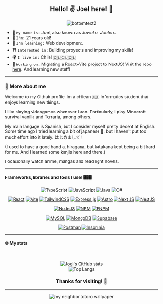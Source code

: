 <h2 align="center"> Hello! ✌️ Joel here! 🌠 </h2>

<center>
  
  ![bottomtext2](https://github.com/JoelFaldin/JoelFaldin/assets/135843731/308b07f6-e183-49c6-980d-e6e89026d584)
  
</center>


* 🥝 `My name is:` Joel, also known as _Jowel_ or _Joelers_.
* 🎂 `I'm:` 21 years old!
* 🍃 `I'm learning:` Web development.
* ⛩️ `Interested in:` Building proyects and improving my skills!
* 🌍 `I live in:` Chile! 🇨🇱🇨🇱🇨🇱
* 🔭 `Working on:` Migrating a React+Vite project to NextJS! Visit the repo [here](https://github.com/IgnacioBarraza/BlackSharkWeb). And learning new stuff!

----
<h3>🌃 More about me</h3>

Welcome to my Github profile! Im a chilean 🇨🇱 informatics student that enjoys learning new things.

I like playing videogames whenever I can. Particularly, I play Minecraft survival vanilla and Terraria, among others.

My main langage is Spanish, but I consider myself pretty decent at English. Some time ago I tried learning a bit of japanese 🏯, but I haven't put too much effort into it lately. はじめまして！

(I used to have a good hand at hiragana, but katakana kept being a bit hard for me. And I learned some kanjis here and there.)

I ocasionally watch anime, mangas and read light novels.

----

#### Frameworks, libraries and tools I use! 🖥️🖥️🖥️

<div align="center">
  
  [![TypeScript](https://img.shields.io/badge/typescript-%23007ACC.svg?style=for-the-badge&logo=typescript&logoColor=white)](https://www.typescriptlang.org)
  [![JavaScript](https://img.shields.io/badge/javascript-%23323330.svg?style=for-the-badge&logo=javascript&logoColor=%23F7DF1E)](https://developer.mozilla.org/en-US/docs/Web/JavaScript)
  [![Java](https://img.shields.io/badge/java-%23ED8B00.svg?style=for-the-badge&logo=openjdk&logoColor=white)](https://docs.oracle.com/en/java/)
  [![C#](https://img.shields.io/badge/c%23-%23239120.svg?style=for-the-badge&logo=csharp&logoColor=white)](https://learn.microsoft.com/en-us/dotnet/csharp/)

  [![React](https://img.shields.io/badge/react-%2320232a.svg?style=for-the-badge&logo=react&logoColor=%2361DAFB)](https://react.dev)
  [![Vite](https://img.shields.io/badge/vite-%23646CFF.svg?style=for-the-badge&logo=vite&logoColor=white)](https://vitejs.dev)
  [![TailwindCSS](https://img.shields.io/badge/tailwindcss-%2338B2AC.svg?style=for-the-badge&logo=tailwind-css&logoColor=white)](https://tailwindcss.com)
  [![Express.js](https://img.shields.io/badge/express.js-%23404d59.svg?style=for-the-badge&logo=express&logoColor=%2361DAFB)](https://expressjs.com)
  [![Astro](https://img.shields.io/badge/astro-%232C2052.svg?style=for-the-badge&logo=astro&logoColor=white)](https://astro.build)
  [![Next JS](https://img.shields.io/badge/Next-black?style=for-the-badge&logo=next.js&logoColor=white)](https://nextjs.org)
  [![NestJS](https://img.shields.io/badge/nestjs-%23E0234E.svg?style=for-the-badge&logo=nestjs&logoColor=white)](https://nestjs.com)
  
  [![NodeJS](https://img.shields.io/badge/node.js-6DA55F?style=for-the-badge&logo=node.js&logoColor=white)](https://nodejs.org/en)
  [![NPM](https://img.shields.io/badge/NPM-%23CB3837.svg?style=for-the-badge&logo=npm&logoColor=white)](https://www.npmjs.com)
  [![PNPM](https://img.shields.io/badge/pnpm-%234a4a4a.svg?style=for-the-badge&logo=pnpm&logoColor=f69220)](https://pnpm.io)
  
  [![MySQL](https://img.shields.io/badge/mysql-4479A1.svg?style=for-the-badge&logo=mysql&logoColor=white)](https://www.mysql.com)
  [![MongoDB](https://img.shields.io/badge/MongoDB-%234ea94b.svg?style=for-the-badge&logo=mongodb&logoColor=white)](https://www.mongodb.com)
  [![Supabase](https://img.shields.io/badge/Supabase-3ECF8E?style=for-the-badge&logo=supabase&logoColor=white)](https://supabase.com/)
  
  [![Postman](https://img.shields.io/badge/Postman-FF6C37?style=for-the-badge&logo=postman&logoColor=white)](https://www.postman.com/)
  [![Insomnia](https://img.shields.io/badge/Insomnia-black?style=for-the-badge&logo=insomnia&logoColor=5849BE)](https://insomnia.rest/)
  
</div>

----

<h4>🌐 My stats</h4>
</br>

<span align="center">
  
![Joel's GitHub stats](https://github-readme-stats.vercel.app/api?username=JoelFaldin&show_icons=true&theme=dark#gh-dark-mode-only)
<br />
![Top Langs](https://github-readme-stats.vercel.app/api/top-langs/?username=JoelFaldin&layout=compact&theme=dark#gh-dark-mode-only)
  
</span>

<h3 align="center">Thanks for visiting! 👋</h3>

-----

<center>

![my neighbor totoro wallpaper](https://github.com/JoelFaldin/JoelFaldin/assets/135843731/8a5c113c-0010-4890-bef3-31178725b1f4)

</center>
